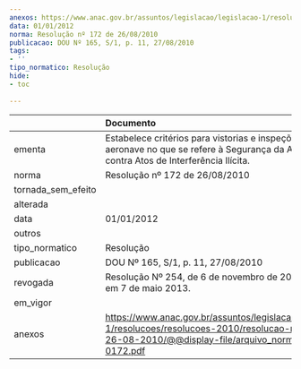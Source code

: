 ```yaml
---
anexos: https://www.anac.gov.br/assuntos/legislacao/legislacao-1/resolucoes/resolucoes-2010/resolucao-no-172-de-26-08-2010/@@display-file/arquivo_norma/A2010-0172.pdf
data: 01/01/2012
norma: Resolução nº 172 de 26/08/2010
publicacao: DOU Nº 165, S/1, p. 11, 27/08/2010
tags:
- ''
tipo_normatico: Resolução
hide: 
- toc 
 
---
```


|                    | Documento                                                                                                                                                      |
|:-------------------|:---------------------------------------------------------------------------------------------------------------------------------------------------------------|
| ementa             | Estabelece critérios para vistorias e inspeções de aeronave no que se refere à Segurança da Aviação Civil contra Atos de Interferência Ilícita.                |
| norma              | Resolução nº 172 de 26/08/2010                                                                                                                                 |
| tornada_sem_efeito |                                                                                                                                                                |
| alterada           |                                                                                                                                                                |
| data               | 01/01/2012                                                                                                                                                     |
| outros             |                                                                                                                                                                |
| tipo_normatico     | Resolução                                                                                                                                                      |
| publicacao         | DOU Nº 165, S/1, p. 11, 27/08/2010                                                                                                                             |
| revogada           | Resolução Nº 254, de 6 de novembro de 2012, em vigor em 7 de maio 2013.                                                                                        |
| em_vigor           |                                                                                                                                                                |
| anexos             | https://www.anac.gov.br/assuntos/legislacao/legislacao-1/resolucoes/resolucoes-2010/resolucao-no-172-de-26-08-2010/@@display-file/arquivo_norma/A2010-0172.pdf |